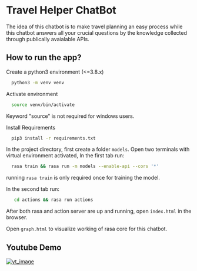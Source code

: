 
# Travel Helper ChatBot

The idea of this chatbot is to make travel planning an easy process while this chatbot answers all your crucial questions by the knowledge collected through publically avaialable APIs.


## How to run the app?

Create a python3 environment (<=3.8.x)

```bash
  python3 -m venv venv
```

Activate environment

```bash
  source venv/bin/activate
```
Keyword "source" is not required for windows users.

Install Requirements

```bash
  pip3 install -r requirements.txt
```

In the project directory, first create a folder `models`. Open two terminals with virtual environment activated, In the first tab run:

```bash
  rasa train && rasa run -m models --enable-api --cors '*'
```
running `rasa train` is only required once for training the model.

In the second tab run:

```bash
   cd actions && rasa run actions
```
After both rasa and action server are up and running, open `index.html` in the browser.

Open `graph.html` to visualize working of rasa core for this chatbot.
## Youtube Demo

[![yt_image](https://imgur.com/9rx0w5r.png)](https://youtu.be/MCboRcJxsFk)

